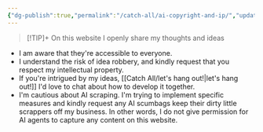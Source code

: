 ```yaml
---
{"dg-publish":true,"permalink":"/catch-all/ai-copyright-and-ip/","updated":"2023-12-02T00:31:56.000-07:00"}
---
```


> [!TIP]+ On this website I openly share my thoughts and ideas

- I am aware that they're accessible to everyone. 
- I understand the risk of idea robbery, and kindly request that you respect my intellectual property.
- If you're intrigued by my ideas, [[Catch All/let's hang out!\|let's hang out!]] I'd love to chat about how to develop it together. 
- I'm cautious about AI scraping. I'm trying to implement specific measures and kindly request any AI scumbags keep their dirty little scrappers off my business. In other words, I do not give permission for AI agents to capture any content on this website.

